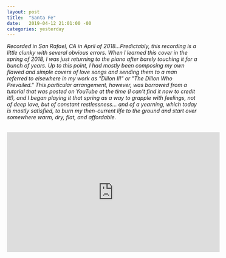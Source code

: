```yaml
---
layout: post
title:  "Santa Fe"
date:   2019-04-12 21:01:00 -00
categories: yesterday
---
```

*Recorded in San Rafael, CA in April of 2018...Predictably, this recording is a little clunky with several obvious errors. When I learned this cover in the spring of 2018, I was just returning to the piano after barely touching it for a bunch of years. Up to this point, I had mostly been composing my own flawed and simple covers of love songs and sending them to a man referred to elsewhere in my work as "Dillon III" or "The Dillon Who Prevailed." This particular arrangement, however, was borrowed from a tutorial that was posted on YouTube at the time (I can't find it now to credit it!), and I began playing it that spring as a way to grapple with feelings, not of deep love, but of constant restlessness... and of a yearning, which today is mostly satisfied, to burn my then-current life to the ground and start over somewhere warm, dry, flat, and affordable.*
<br/>
<br/>
<iframe width="560" height="315" src="https://www.youtube.com/embed/pbdyECdAVtE" frameborder="0" allow="accelerometer; autoplay; encrypted-media; gyroscope; picture-in-picture" allowfullscreen></iframe> 


